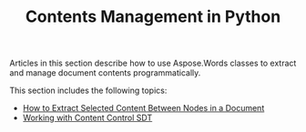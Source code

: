 ﻿---
title: Contents Management in Python
articleTitle: Contents Management
linktitle: Contents Management
description: "How to extract and manage document contents programmatically using Python."
type: docs
weight: 190
url: /python-net/contents-management/
aliases: [/python/contents-management/]
---

Articles in this section describe how to use Aspose.Words classes to extract and manage document contents programmatically.

This section includes the following topics:

- [How to Extract Selected Content Between Nodes in a Document](/words/python-net/how-to-extract-selected-content-between-nodes-in-a-document/)
- [Working with Content Control SDT](/words/python-net/working-with-content-control-sdt/)